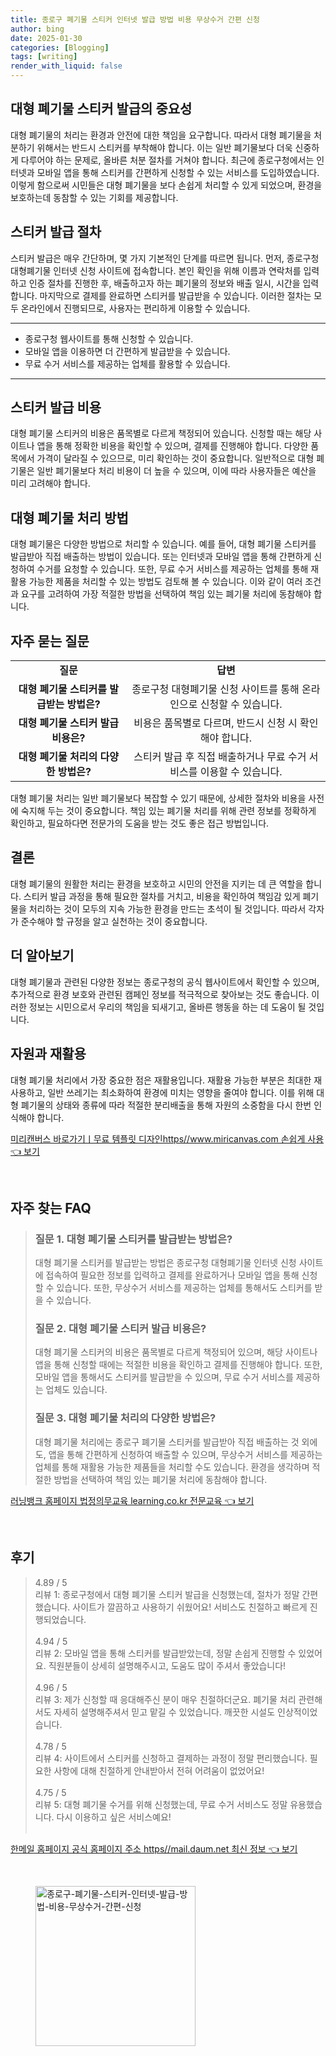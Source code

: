 ```yaml
---
title: 종로구 폐기물 스티커 인터넷 발급 방법 비용 무상수거 간편 신청
author: bing
date: 2025-01-30
categories: [Blogging]
tags: [writing]
render_with_liquid: false
---
```



<h2 id='대형 폐기물 스티커 발급의 중요성'>대형 폐기물 스티커 발급의 중요성</h2>

<p>대형 폐기물의 처리는 환경과 안전에 대한 책임을 요구합니다. 따라서 대형 폐기물을 처분하기 위해서는 반드시 스티커를 부착해야 합니다. 이는 일반 폐기물보다 더욱 신중하게 다루어야 하는 문제로, 올바른 처분 절차를 거쳐야 합니다. 최근에 종로구청에서는 인터넷과 모바일 앱을 통해 스티커를 간편하게 신청할 수 있는 서비스를 도입하였습니다. 이렇게 함으로써 시민들은 대형 폐기물을 보다 손쉽게 처리할 수 있게 되었으며, 환경을 보호하는데 동참할 수 있는 기회를 제공합니다.</p>

<h2 id='스티커 발급 절차'>스티커 발급 절차</h2>

<p>스티커 발급은 매우 간단하며, 몇 가지 기본적인 단계를 따르면 됩니다. 먼저, 종로구청 대형폐기물 인터넷 신청 사이트에 접속합니다. 본인 확인을 위해 이름과 연락처를 입력하고 인증 절차를 진행한 후, 배출하고자 하는 폐기물의 정보와 배출 일시, 시간을 입력합니다. 마지막으로 결제를 완료하면 스티커를 발급받을 수 있습니다. 이러한 절차는 모두 온라인에서 진행되므로, 사용자는 편리하게 이용할 수 있습니다.</p>

<hr />

<ul>
    <li>종로구청 웹사이트를 통해 신청할 수 있습니다.</li>
    <li>모바일 앱을 이용하면 더 간편하게 발급받을 수 있습니다.</li>
    <li>무료 수거 서비스를 제공하는 업체를 활용할 수 있습니다.</li>
</ul>

<hr />

<h2 id='스티커 발급 비용'>스티커 발급 비용</h2>

<p>대형 폐기물 스티커의 비용은 품목별로 다르게 책정되어 있습니다. 신청할 때는 해당 사이트나 앱을 통해 정확한 비용을 확인할 수 있으며, 결제를 진행해야 합니다. 다양한 품목에서 가격이 달라질 수 있으므로, 미리 확인하는 것이 중요합니다. 일반적으로 대형 폐기물은 일반 폐기물보다 처리 비용이 더 높을 수 있으며, 이에 따라 사용자들은 예산을 미리 고려해야 합니다.</p>

<h2 id='대형 폐기물 처리 방법'>대형 폐기물 처리 방법</h2>

<p>대형 폐기물은 다양한 방법으로 처리할 수 있습니다. 예를 들어, 대형 폐기물 스티커를 발급받아 직접 배출하는 방법이 있습니다. 또는 인터넷과 모바일 앱을 통해 간편하게 신청하여 수거를 요청할 수 있습니다. 또한, 무료 수거 서비스를 제공하는 업체를 통해 재활용 가능한 제품을 처리할 수 있는 방법도 검토해 볼 수 있습니다. 이와 같이 여러 조건과 요구를 고려하여 가장 적절한 방법을 선택하여 책임 있는 폐기물 처리에 동참해야 합니다.</p>

<h2 id='자주 묻는 질문'>자주 묻는 질문</h2>

<table>
    <tr>
        <td style="text-align: center; height: 17px;"><b>질문</b></td>
        <td style="text-align: center; height: 17px;"><b>답변</b></td>
    </tr>
    <tr>
        <td style="text-align: center; height: 17px;"><b>대형 폐기물 스티커를 발급받는 방법은?</b></td>
        <td style="text-align: center; height: 17px;">종로구청 대형폐기물 신청 사이트를 통해 온라인으로 신청할 수 있습니다.</td>
    </tr>
    <tr>
        <td style="text-align: center; height: 17px;"><b>대형 폐기물 스티커 발급 비용은?</b></td>
        <td style="text-align: center; height: 17px;">비용은 품목별로 다르며, 반드시 신청 시 확인해야 합니다.</td>
    </tr>
    <tr>
        <td style="text-align: center; height: 17px;"><b>대형 폐기물 처리의 다양한 방법은?</b></td>
        <td style="text-align: center; height: 17px;">스티커 발급 후 직접 배출하거나 무료 수거 서비스를 이용할 수 있습니다.</td>
    </tr>
</table>

<p>대형 폐기물 처리는 일반 폐기물보다 복잡할 수 있기 때문에, 상세한 절차와 비용을 사전에 숙지해 두는 것이 중요합니다. 책임 있는 폐기물 처리를 위해 관련 정보를 정확하게 확인하고, 필요하다면 전문가의 도움을 받는 것도 좋은 접근 방법입니다.</p>

<h2 id='결론'>결론</h2>

<p>대형 폐기물의 원활한 처리는 환경을 보호하고 시민의 안전을 지키는 데 큰 역할을 합니다. 스티커 발급 과정을 통해 필요한 절차를 거치고, 비용을 확인하여 책임감 있게 폐기물을 처리하는 것이 모두의 지속 가능한 환경을 만드는 초석이 될 것입니다. 따라서 각자가 준수해야 할 규정을 알고 실천하는 것이 중요합니다.</p>

<h2 id='더 알아보기'>더 알아보기</h2>

<p>대형 폐기물과 관련된 다양한 정보는 종로구청의 공식 웹사이트에서 확인할 수 있으며, 추가적으로 환경 보호와 관련된 캠페인 정보를 적극적으로 찾아보는 것도 좋습니다. 이러한 정보는 시민으로서 우리의 책임을 되새기고, 올바른 행동을 하는 데 도움이 될 것입니다.</p>

<h2 id='자원과 재활용'>자원과 재활용</h2>

<p>대형 폐기물 처리에서 가장 중요한 점은 재활용입니다. 재활용 가능한 부분은 최대한 재사용하고, 일반 쓰레기는 최소화하여 환경에 미치는 영향을 줄여야 합니다. 이를 위해 대형 폐기물의 상태와 종류에 따라 적절한 분리배출을 통해 자원의 소중함을 다시 한번 인식해야 합니다.</p>


<p><a class="click-button" title="미리캔버스 바로가기ㅣ무료 템플릿 디자인https//www.miricanvas.com 손쉽게 사용" href="https://24nara.github.io/posts/%EB%AF%B8%EB%A6%AC%EC%BA%94%EB%B2%84%EC%8A%A4-%EB%B0%94%EB%A1%9C%EA%B0%80%EA%B8%B0%E3%85%A3%EB%AC%B4%EB%A3%8C-%ED%85%9C%ED%94%8C%EB%A6%BF-%EB%94%94%EC%9E%90%EC%9D%B8httpswww.miricanvas.com-%EC%86%90%EC%89%BD%EA%B2%8C-%EC%82%AC%EC%9A%A9/" rel="dofollow">미리캔버스 바로가기ㅣ무료 템플릿 디자인https//www.miricanvas.com 손쉽게 사용 👈 보기</a></p><br>
<h2 id='자주_찾는_FAQ'>자주 찾는 FAQ</h2>
<div itemscope="" itemtype="https://schema.org/FAQPage"> 
<blockquote> 
<div itemscope="" itemprop="mainEntity" itemtype="https://schema.org/Question"> 
<h3 itemprop="name">질문 1. 대형 폐기물 스티커를 발급받는 방법은?</h3> 
<div itemscope="" itemprop="acceptedAnswer" itemtype="https://schema.org/Answer"> 
<span itemprop="text"> 
<p>대형 폐기물 스티커를 발급받는 방법은 종로구청 대형폐기물 인터넷 신청 사이트에 접속하여 필요한 정보를 입력하고 결제를 완료하거나 모바일 앱을 통해 신청할 수 있습니다. 또한, 무상수거 서비스를 제공하는 업체를 통해서도 스티커를 받을 수 있습니다.</p> 
</span> 
</div> 
</div> 

<div itemscope="" itemprop="mainEntity" itemtype="https://schema.org/Question"> 
<h3 itemprop="name">질문 2. 대형 폐기물 스티커 발급 비용은?</h3> 
<div itemscope="" itemprop="acceptedAnswer" itemtype="https://schema.org/Answer"> 
<span itemprop="text"> 
<p>대형 폐기물 스티커의 비용은 품목별로 다르게 책정되어 있으며, 해당 사이트나 앱을 통해 신청할 때에는 적절한 비용을 확인하고 결제를 진행해야 합니다. 또한, 모바일 앱을 통해서도 스티커를 발급받을 수 있으며, 무료 수거 서비스를 제공하는 업체도 있습니다.</p> 
</span> 
</div> 
</div> 

<div itemscope="" itemprop="mainEntity" itemtype="https://schema.org/Question"> 
<h3 itemprop="name">질문 3. 대형 폐기물 처리의 다양한 방법은?</h3> 
<div itemscope="" itemprop="acceptedAnswer" itemtype="https://schema.org/Answer"> 
<span itemprop="text"> 
<p>대형 폐기물 처리에는 종로구 폐기물 스티커를 발급받아 직접 배출하는 것 외에도, 앱을 통해 간편하게 신청하여 배출할 수 있으며, 무상수거 서비스를 제공하는 업체를 통해 재활용 가능한 제품들을 처리할 수도 있습니다. 환경을 생각하며 적절한 방법을 선택하여 책임 있는 폐기물 처리에 동참해야 합니다.</p> 
</span> 
</div> 
</div> 
</blockquote> 
</div>
<p><a class="click-button" title="러닝뱅크 홈페이지 법정의무교육 learning.co.kr 전문교육" href="https://24nara.github.io/posts/%EB%9F%AC%EB%8B%9D%EB%B1%85%ED%81%AC-%ED%99%88%ED%8E%98%EC%9D%B4%EC%A7%80-%EB%B2%95%EC%A0%95%EC%9D%98%EB%AC%B4%EA%B5%90%EC%9C%A1-learning.co.kr-%EC%A0%84%EB%AC%B8%EA%B5%90%EC%9C%A1/" rel="dofollow">러닝뱅크 홈페이지 법정의무교육 learning.co.kr 전문교육 👈 보기</a></p><br>
<h2 id='후기'>후기</h2>
<div itemscope itemtype="https://schema.org/Product">
  <blockquote>
  <div itemprop="review" itemscope itemtype="https://schema.org/Review">
      <div itemprop="reviewRating" itemscope itemtype="https://schema.org/Rating"> <span itemprop="ratingValue">4.89</span> / <span itemprop="bestRating">5</span> </div>
      <span itemprop="reviewBody">리뷰 1: 종로구청에서 대형 폐기물 스티커 발급을 신청했는데, 절차가 정말 간편했습니다. 사이트가 깔끔하고 사용하기 쉬웠어요! 서비스도 친절하고 빠르게 진행되었습니다.</span>
  </div>
  <br>
  <div itemprop="review" itemscope itemtype="https://schema.org/Review">
      <div itemprop="reviewRating" itemscope itemtype="https://schema.org/Rating"> <span itemprop="ratingValue">4.94</span> / <span itemprop="bestRating">5</span> </div>
      <span itemprop="reviewBody">리뷰 2: 모바일 앱을 통해 스티커를 발급받았는데, 정말 손쉽게 진행할 수 있었어요. 직원분들이 상세히 설명해주시고, 도움도 많이 주셔서 좋았습니다!</span>
  </div>
  <br>
  <div itemprop="review" itemscope itemtype="https://schema.org/Review">
      <div itemprop="reviewRating" itemscope itemtype="https://schema.org/Rating"> <span itemprop="ratingValue">4.96</span> / <span itemprop="bestRating">5</span> </div>
      <span itemprop="reviewBody">리뷰 3: 제가 신청할 때 응대해주신 분이 매우 친절하더군요. 폐기물 처리 관련해서도 자세히 설명해주셔서 믿고 맡길 수 있었습니다. 깨끗한 시설도 인상적이었습니다.</span>
  </div>
  <br>
  <div itemprop="review" itemscope itemtype="https://schema.org/Review">
      <div itemprop="reviewRating" itemscope itemtype="https://schema.org/Rating"> <span itemprop="ratingValue">4.78</span> / <span itemprop="bestRating">5</span> </div>
      <span itemprop="reviewBody">리뷰 4: 사이트에서 스티커를 신청하고 결제하는 과정이 정말 편리했습니다. 필요한 사항에 대해 친절하게 안내받아서 전혀 어려움이 없었어요!</span>
  </div>
  <br>
  <div itemprop="review" itemscope itemtype="https://schema.org/Review">
      <div itemprop="reviewRating" itemscope itemtype="https://schema.org/Rating"> <span itemprop="ratingValue">4.75</span> / <span itemprop="bestRating">5</span> </div>
      <span itemprop="reviewBody">리뷰 5: 대형 폐기물 수거를 위해 신청했는데, 무료 수거 서비스도 정말 유용했습니다. 다시 이용하고 싶은 서비스예요!</span>
  </div>
  <br>
  </blockquote>
</div>
<p><a class="click-button" title="한메일 홈페이지 공식 홈페이지 주소 https//mail.daum.net 최신 정보" href="https://24nara.github.io/posts/%ED%95%9C%EB%A9%94%EC%9D%BC-%ED%99%88%ED%8E%98%EC%9D%B4%EC%A7%80-%EA%B3%B5%EC%8B%9D-%ED%99%88%ED%8E%98%EC%9D%B4%EC%A7%80-%EC%A3%BC%EC%86%8C-httpsmail.daum.net-%EC%B5%9C%EC%8B%A0-%EC%A0%95%EB%B3%B4/" rel="dofollow">한메일 홈페이지 공식 홈페이지 주소 https//mail.daum.net 최신 정보 👈 보기</a></p><br>
<figure class="image"><img src="https://24nara.github.io/assets/img/thumbnail/종로구-폐기물-스티커-인터넷-발급-방법-비용-무상수거-간편-신청.webp" alt="종로구-폐기물-스티커-인터넷-발급-방법-비용-무상수거-간편-신청" width="256" height="256"></figure>